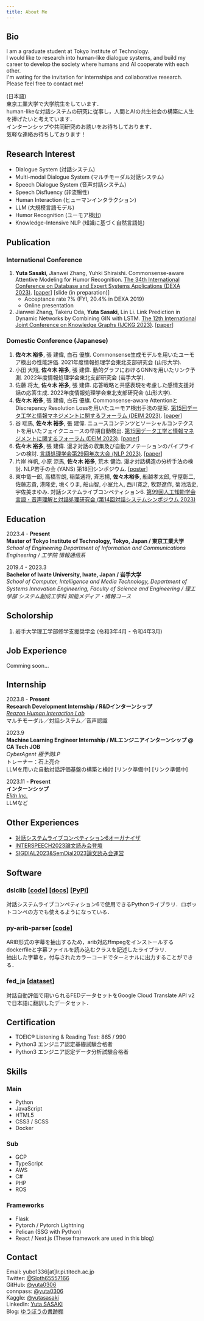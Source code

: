 ```yaml
---
title: About Me
---
```


## Bio

I am a graduate student at Tokyo Institute of Technology.  
I would like to research into human-like dialogue systems, and build my career to develop the society where humans and AI cooperate with each other.  
I'm wating for the invitation for internships and collaborative research.  
Please feel free to contact me!


(日本語)  
東京工業大学で大学院生をしています．  
human-likeな対話システムの研究に従事し，人間とAIの共生社会の構築に人生を捧げたいと考えています．  
インターンシップや共同研究のお誘いをお待ちしております．  
気軽な連絡お待ちしております！

## Research Interest

- Dialogue System (対話システム)
- Multi-modal Dialogue System (マルチモーダル対話システム)
- Speech Dialogue System (音声対話システム)
- Speech Disfluency (非流暢性)
- Human Interaction (ヒューマンインタラクション)
- LLM (大規模言語モデル)
- Humor Recognition (ユーモア検出)
- Knowledge-Intensive NLP (知識に基づく自然言語処)

## Publication

### International Conference

1. **Yuta Sasaki**, Jianwei Zhang, Yuhki Shiraishi. Commonsense-aware Attentive Modeling for Humor Recognition. [The 34th International Conference on Database and Expert Systems Applications (DEXA 2023)](https://www.dexa.org/dexa2023). [[paper](https://link.springer.com/chapter/10.1007/978-3-031-39847-6_3)] [slide (in preparation)]
   - Acceptance rate ?% (FYI, 20.4% in DEXA 2019)
   - Online presentation
2. Jianwei Zhang, Takeru Oda, **Yuta Sasaki**, Lin Li. Link Prediction in Dynamic Networks by Combining GIN with LSTM. [The 12th International Joint Conference on Knowledge Graphs (IJCKG 2023)](https://ijckg2023.knowledge-graph.jp/index.html). [[paper](https://ijckg2023.knowledge-graph.jp/pages/proc/paper_14.pdf)]

### Domestic Conference (Japanese)

1. **佐々木 裕多**, 張 建偉, 白石 優旗. Commonsense生成モデルを用いたユーモア検出の性能評価. 2021年度情報処理学会東北支部研究会 (山形大学).
2. 小田 大翔, **佐々木 裕多**, 張 建偉. 動的グラフにおけるGNNを用いたリンク予測. 2022年度情報処理学会東北支部研究会 (岩手大学).
3. 佐藤 将太, **佐々木 裕多**, 張 建偉. 応答戦略と共感表現を考慮した感情支援対話の応答生成. 2022年度情報処理学会東北支部研究会 (山形大学).
4. **佐々木 裕多**, 張 建偉, 白石 優旗. Commonsense-aware AttentionとDiscrepancy Resolution Lossを用いたユーモア検出手法の提案. [第15回データ工学と情報マネジメントに関するフォーラム (DEIM 2023)](https://event.dbsj.org/deim2023/). [[paper](https://proceedings-of-deim.github.io/DEIM2023/1b-3-2.pdf)]
5. 谷 聡馬, **佐々木 裕多**, 張 建偉. ニュースコンテンツとソーシャルコンテクストを用いたフェイクニュースの早期自動検出. [第15回データ工学と情報マネジメントに関するフォーラム (DEIM 2023)](https://event.dbsj.org/deim2023/). [[paper](https://proceedings-of-deim.github.io/DEIM2023/1a-8-2.pdf)]
6. **佐々木 裕多**, 張 建偉. 漫才対話の収集及び自動アノテーションのパイプラインの検討. [言語処理学会第29回年次大会 (NLP 2023)](https://www.anlp.jp/proceedings/annual_meeting/2023/). [[paper](https://www.anlp.jp/proceedings/annual_meeting/2023/pdf_dir/Q4-14.pdf)]
7. 片岸 祥帆, 小原 涼馬, **佐々木 裕多**, 荒木 健治. 漫才対話構造の分析手法の検討. NLP若手の会 (YANS) 第18回シンポジウム. [[poster](https://drive.google.com/file/d/1YNA8Wh2uIF4WnTgXJsglse9THV90aBZq/view?usp=sharing)]
8. 東中竜一郎, 高橋哲朗, 稲葉通将, 斉志揚, **佐々木裕多**, 船越孝太郎, 守屋彰二, 佐藤志貴, 港隆史, 境くりま, 船山智, 小室允人, 西川寛之, 牧野遼作, 菊池浩史, 宇佐美まゆみ. 対話システムライブコンペティション6. [第99回人工知能学会 言語・音声理解と対話処理研究会 (第14回対話システムシンポジウム 2023)](https://jsai-slud.github.io/sig-slud/99th-sig.html)

## Education

2023.4 - **Present**  
**Master of Tokyo Institute of Technology, Tokyo, Japan / 東京工業大学**  
*School of Engineering Department of Information and Communications Engineering / 工学院 情報通信系*

2019.4 - 2023.3  
**Bachelor of Iwate University, Iwate, Japan / 岩手大学**  
*School of Computer, Intelligence and Media Technology, Department of Systems Innovation Engineering, Faculty of Science and Engineering / 理工学部 システム創成工学科 知能メディア・情報コース*

## Scholorship

1. 岩手大学理工学部修学支援奨学金 (令和3年4月 - 令和4年3月)

## Job Experience

Comming soon...

## Internship

2023.8 - **Present**  
**Research Development Internship / R&Dインターンシップ**  
[*Reazon Human Interaction Lab*](https://research.reazon.jp/)  
マルチモーダル／対話システム／音声認識  

2023.9  
**Machine Learning Engineer Internship / MLエンジニアインターンシップ @ CA Tech JOB**  
*CyberAgent 極予測LP*  
トレーナー：石上亮介  
LLMを用いた自動対話評価基盤の構築と検討 [リンク準備中] [リンク準備中]

2023.11 - **Present**  
**インターンシップ**  
[*Elith Inc.*](https://elith.co.jp/)  
LLMなど

## Other Experiences

- [対話システムライブコンペティション6オーガナイザ](https://sites.google.com/view/dslc6)
- [INTERSPEECH2023論文読み会登壇](https://icasspeech.connpass.com/event/292978/)
- [SIGDIAL2023&SemDial2023論文読み会運営](https://dialog-paper.connpass.com/event/297411/)

## Software

### **dslclib** [[code](https://github.com/yuta0306/dslclib)] [[docs](https://yuta0306.github.io/dslclib/)] [[PyPI](https://pypi.org/project/dslclib/)]
対話システムライブコンペティション6で使用できるPythonライブラリ．ロボットコンペの方でも使えるようになっている．

### **py-arib-parser** [[code](https://github.com/yuta0306/py-arib-parser)]
ARIB形式の字幕を抽出するため，arib対応ffmpegをインストールするdockerfileと字幕ファイルを読み込むクラスを記述したライブラリ．  
抽出した字幕を，付与されたカラーコードでターミナルに出力することができる．

### **fed_ja** [[dataset](https://huggingface.co/datasets/yubo0306/fed_ja)]
対話自動評価で用いられるFEDデータセットをGoogle Cloud Translate API v2で日本語に翻訳したデータセット．

## Certification

- TOEIC® Listening & Reading Test: 865 / 990
- Python3 エンジニア認定基礎試験合格者
- Python3 エンジニア認定データ分析試験合格者

## Skills

### Main

- Python
- JavaScript
- HTML5
- CSS3 / SCSS
- Docker

### Sub

- GCP
- TypeScript
- AWS
- C#
- PHP
- ROS

### Frameworks

- Flask
- Pytorch / Pytorch Lightning
- Pelican (SSG with Python)
- React / Next.js (These framework are used in this blog)

## Contact

Email: yubo1336[at]lr.pi.titech.ac.jp  
Twitter: [@Sloth65557166](https://twitter.com/Sloth65557166)  
GitHub: [@yuta0306](https://github.com/yuta0306)  
connpass: [@yuta0306](https://connpass.com/user/yuta0306/)  
Kaggle: [@yutasasaki](https://www.kaggle.com/yutasasaki)  
LinkedIn: [Yuta SASAKI](https://www.linkedin.com/in/yuta-sasaki-170472226/)  
Blog: [ゆうぼうの書跡棚](https://yuta0306.github.io/)
